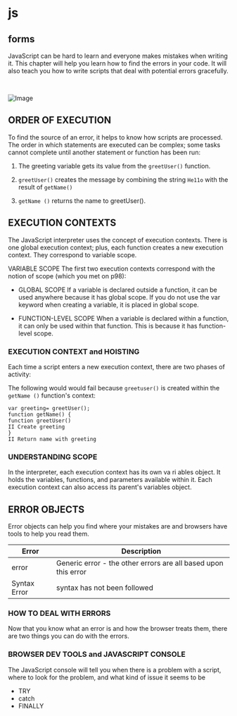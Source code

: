 # js 

## forms
JavaScript can be hard to learn and everyone makes mistakes when writing it. This chapter will help you learn how to find the errors in your code. It will also teach you how to write scripts that deal with potential errors gracefully.

&nbsp;

![Image](https://javascript.info/article/debugging-chrome/chrome-sources-debugger-trace-1.svg)


## ORDER OF EXECUTION 
To find the source of an error, it helps to know how scripts are processed. The order in which statements are executed can be complex; some tasks cannot complete until another statement or function has been run:

1. The greeting variable gets its value from the 
`greetUser()` function. 

2. `greetUser()` creates the message by combining the string `He11o` with the result of `getName()`
3. `getName ()` returns the name to greetUser().

## EXECUTION CONTEXTS 
The JavaScript interpreter uses the concept of execution contexts. There is one global execution context; plus, each function creates a new execution context. They correspond to variable scope. 

VARIABLE SCOPE 
The first two execution contexts correspond with the notion of scope (which you met on p98): 

- GLOBAL SCOPE 
If a variable is declared outside a function, it can be used anywhere because it has global scope. If you do not use the var keyword when creating a variable, it is placed in global scope. 

- FUNCTION-LEVEL SCOPE 
When a variable is declared within a function, it can only be used within that function. This is because it has function-level scope.


### EXECUTION CONTEXT and HOISTING 
Each time a script enters a new execution context, there are two phases 
of activity:

The following would would fail because `greetuser()` is created within the `getName ()` function's context: 
```
var greeting= greetUser(); 
function getName() { 
function greetUser() 
II Create greeting 
} 
II Return name with greeting 
```


### UNDERSTANDING SCOPE 
In the interpreter, each execution context has its own va ri ables object. It holds the variables, functions, and parameters available within it. Each execution context can also access its parent's variables object.

## ERROR OBJECTS 
Error objects can help you find where your mistakes are and browsers have tools to help you read them. 

| Error      | Description |
| ----------- | ----------- |
| error      | Generic error - the other errors are all based upon this error  |
| Syntax Error | syntax has not been followed  |


### HOW TO DEAL WITH ERRORS 
Now that you know what an error is and how the browser treats them, there are two things you can do with the errors. 


### BROWSER DEV TOOLS and JAVASCRIPT CONSOLE 

The JavaScript console will tell you when there is a problem with a script, where to look for the problem, and what kind of issue it seems to be

- TRY
- catch 
- FINALLY 
